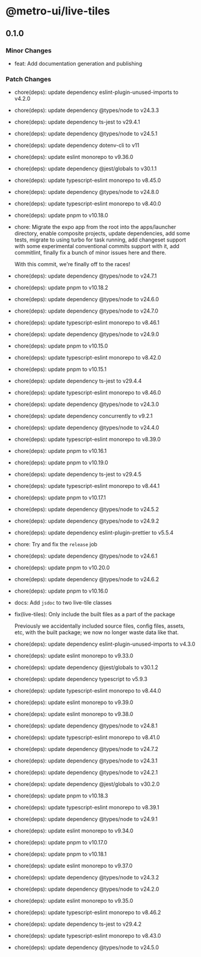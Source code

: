 # @metro-ui/live-tiles

## 0.1.0

### Minor Changes

- feat: Add documentation generation and publishing

### Patch Changes

- chore(deps): update dependency eslint-plugin-unused-imports to v4.2.0

- chore(deps): update dependency @types/node to v24.3.3

- chore(deps): update dependency ts-jest to v29.4.1

- chore(deps): update dependency @types/node to v24.5.1

- chore(deps): update dependency dotenv-cli to v11

- chore(deps): update eslint monorepo to v9.36.0

- chore(deps): update dependency @jest/globals to v30.1.1

- chore(deps): update typescript-eslint monorepo to v8.45.0

- chore(deps): update dependency @types/node to v24.8.0

- chore(deps): update typescript-eslint monorepo to v8.40.0

- chore(deps): update pnpm to v10.18.0

- chore: Migrate the expo app from the root into the apps/launcher
  directory, enable composite projects, update dependencies, add some
  tests, migrate to using turbo for task running, add changeset support
  with some experimental conventional commits support with it, add
  commitlint, finally fix a bunch of minor issues here and there.

    With this commit, we're finally off to the races!

- chore(deps): update dependency @types/node to v24.7.1

- chore(deps): update pnpm to v10.18.2

- chore(deps): update dependency @types/node to v24.6.0

- chore(deps): update dependency @types/node to v24.7.0

- chore(deps): update typescript-eslint monorepo to v8.46.1

- chore(deps): update dependency @types/node to v24.9.0

- chore(deps): update pnpm to v10.15.0

- chore(deps): update typescript-eslint monorepo to v8.42.0

- chore(deps): update pnpm to v10.15.1

- chore(deps): update dependency ts-jest to v29.4.4

- chore(deps): update typescript-eslint monorepo to v8.46.0

- chore(deps): update dependency @types/node to v24.3.0

- chore(deps): update dependency concurrently to v9.2.1

- chore(deps): update dependency @types/node to v24.4.0

- chore(deps): update typescript-eslint monorepo to v8.39.0

- chore(deps): update pnpm to v10.16.1

- chore(deps): update pnpm to v10.19.0

- chore(deps): update dependency ts-jest to v29.4.5

- chore(deps): update typescript-eslint monorepo to v8.44.1

- chore(deps): update pnpm to v10.17.1

- chore(deps): update dependency @types/node to v24.5.2

- chore(deps): update dependency @types/node to v24.9.2

- chore(deps): update dependency eslint-plugin-prettier to v5.5.4

- chore: Try and fix the `release` job

- chore(deps): update dependency @types/node to v24.6.1

- chore(deps): update pnpm to v10.20.0

- chore(deps): update dependency @types/node to v24.6.2

- chore(deps): update pnpm to v10.16.0

- docs: Add `jsdoc` to two live-tile classes

- fix(live-tiles): Only include the built files as a part of the package

    Previously we accidentally included source files,
    config files, assets, etc, with the built package;
    we now no longer waste data like that.

- chore(deps): update dependency eslint-plugin-unused-imports to v4.3.0

- chore(deps): update eslint monorepo to v9.33.0

- chore(deps): update dependency @jest/globals to v30.1.2

- chore(deps): update dependency typescript to v5.9.3

- chore(deps): update typescript-eslint monorepo to v8.44.0

- chore(deps): update eslint monorepo to v9.39.0

- chore(deps): update eslint monorepo to v9.38.0

- chore(deps): update dependency @types/node to v24.8.1

- chore(deps): update typescript-eslint monorepo to v8.41.0

- chore(deps): update dependency @types/node to v24.7.2

- chore(deps): update dependency @types/node to v24.3.1

- chore(deps): update dependency @types/node to v24.2.1

- chore(deps): update dependency @jest/globals to v30.2.0

- chore(deps): update pnpm to v10.18.3

- chore(deps): update typescript-eslint monorepo to v8.39.1

- chore(deps): update dependency @types/node to v24.9.1

- chore(deps): update eslint monorepo to v9.34.0

- chore(deps): update pnpm to v10.17.0

- chore(deps): update pnpm to v10.18.1

- chore(deps): update eslint monorepo to v9.37.0

- chore(deps): update dependency @types/node to v24.3.2

- chore(deps): update dependency @types/node to v24.2.0

- chore(deps): update eslint monorepo to v9.35.0

- chore(deps): update typescript-eslint monorepo to v8.46.2

- chore(deps): update dependency ts-jest to v29.4.2

- chore(deps): update typescript-eslint monorepo to v8.43.0

- chore(deps): update dependency @types/node to v24.5.0
